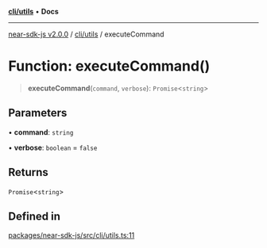 [**cli/utils**](../README.md) • **Docs**

***

[near-sdk-js v2.0.0](../../../packages.md) / [cli/utils](../README.md) / executeCommand

# Function: executeCommand()

> **executeCommand**(`command`, `verbose`): `Promise`\<`string`\>

## Parameters

• **command**: `string`

• **verbose**: `boolean` = `false`

## Returns

`Promise`\<`string`\>

## Defined in

[packages/near-sdk-js/src/cli/utils.ts:11](https://github.com/dim-daskalov/near-sdk-js/blob/53243ead20439b18f13476ccccdb08a3226b9136/packages/near-sdk-js/src/cli/utils.ts#L11)
